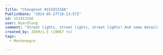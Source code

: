 ```yaml
---
Title: "Changeset #151913166"
PublishDate: "2024-05-27T18:13:57Z"
id: 151913166
user: Hyardlung
comment: "Street lights, street lights, street lights! And some details of the surroundings along the way"
created_by: JOSM/1.5 (19067 ru)
tags:
  - Montenegro

---
```

